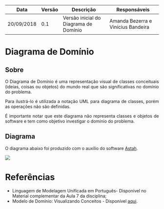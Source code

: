 Data | Versão | Descrição | Responsáveis
-- | -- | -- | --
20/09/2018 | 0.1 | Versão inicial do Diagrama de Domínio | Amanda Bezerra e Vinícius Bandeira

# Diagrama de Domínio

## Sobre

<p align="justify"> O Diagrama de Domínio é uma representação visual de classes conceituais (ideias, coisas ou objetos) do mundo real que são significativas no domínio do problema. </p>

<p align="justify"> Para ilustrá-lo é utilizada a notação UML para diagrama de classes, porém as operações não são definidas. </p>

<p align="justify"> É importante notar que este diagrama não representa classes e objetos de software e tem como objetivo investigar o domínio do problema.</p>

## Diagrama

O diagrama abaixo foi produzido com o auxílio do software [Astah](http://astah.net/editions/community).

![](https://lh6.googleusercontent.com/giT8se_BXAqOgRiVwooeqsuaEtam6Ekw21hhzguK-Vols__jyFi31CPI1Uv_c7DR93Dy4wq3wb9DCz29VkPsNwX8sEGkOvpfPIeC5qC_nBMvllmDOO-IU_h6ccxYqWepUaWMhlkT)

# Referências

 - Linguagem de Modelagem Unificada em Português- Disponível no Material
   complementar da Aula 7 da disciplina;
 - Modelo de Domínio: Visualizando Conceitos - Disponível [aqui](http://www.ic.unicamp.br/~ariadne/mc436/1s2017/Lar10ModDom.pdf).
